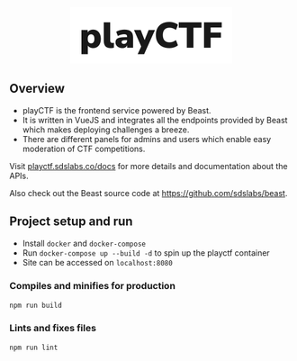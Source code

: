 <p align="center">
  <img src="./src/assets/playctf-logo.png" alt="playCTF Logo">
</p>

## Overview

- playCTF is the frontend service powered by Beast. 
- It is written in VueJS and integrates all the endpoints provided by Beast which makes deploying challenges a breeze.
- There are different panels for admins and users which enable easy moderation of CTF competitions.

Visit [playctf.sdslabs.co/docs](https://playctf.sdslabs.co/docs) for more details and documentation about the APIs.

Also check out the Beast source code at https://github.com/sdslabs/beast.

## Project setup and run
- Install `docker` and `docker-compose`
- Run `docker-compose up --build -d` to spin up the playctf container
- Site can be accessed on `localhost:8080` 

### Compiles and minifies for production
```
npm run build
```

### Lints and fixes files
```
npm run lint
```
